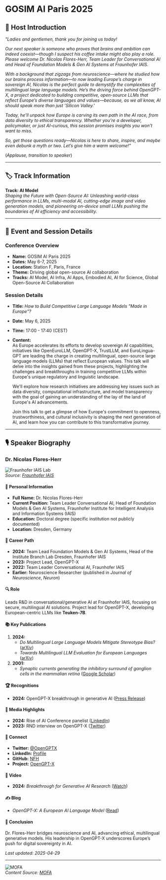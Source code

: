 
# GOSIM AI Paris 2025

## 🎤 Host Introduction

*"Ladies and gentlemen, thank you for joining us today!*  

*Our next speaker is someone who proves that brains and ambition can indeed coexist—though I suspect his coffee intake might also play a role. Please welcome Dr. Nicolas Flores-Herr, Team Leader for Conversational AI and Head of Foundation Models & Gen AI Systems at Fraunhofer IAIS.*  

*With a background that zigzags from neuroscience—where he studied how our brains process information—to now leading Europe’s charge in sovereign AI, Nicolas is the perfect guide to demystify the complexities of multilingual large language models. He’s the driving force behind OpenGPT-X, a project dedicated to building competitive, open-source LLMs that reflect Europe’s diverse languages and values—because, as we all know, AI should speak more than just 'Silicon Valley.'*  

*Today, he’ll unpack how Europe is carving its own path in the AI race, from data diversity to ethical transparency. Whether you’re a developer, policymaker, or just AI-curious, this session promises insights you won’t want to miss.*  

*So, get those questions ready—Nicolas is here to share, inspire, and maybe even debunk a myth or two. Let’s give him a warm welcome!"*  

(*Applause, transition to speaker*)  

---

## 🏷️ Track Information  
**Track: AI Model**  
*Shaping the Future with Open-Source AI: Unleashing world-class performance in LLMs, multi-modal AI, cutting-edge image and video generation models, and pioneering on-device small LLMs pushing the boundaries of AI efficiency and accessibility.*  

---

## 📅 Event and Session Details  

### **Conference Overview**  
- **Name:** GOSIM AI Paris 2025  
- **Dates:** May 6-7, 2025  
- **Location:** Station F, Paris, France  
- **Theme:** Driving global open-source AI collaboration  
- **Tracks:** AI Model, AI Infra, AI Apps, Embodied AI, AI for Science, Global Open-Source AI Collaboration  

### **Session Details**  
- **Title:** *How to Build Competitive Large Language Models "Made in Europe"?*  
- **Date:** May 6, 2025  
- **Time:** 17:00 - 17:40 (CEST)  
- **Content:**  
  As Europe accelerates its efforts to develop sovereign AI capabilities, initiatives like OpenEuroLLM, OpenGPT-X, TrustLLM, and EuroLingua-GPT are leading the charge in creating multilingual, open-source large language models (LLMs) that reflect European values. This talk will delve into the insights gained from these projects, highlighting the challenges and breakthroughs in training competitive LLMs within Europe's unique regulatory and linguistic landscape.  

  We'll explore how research initiatives are addressing key issues such as data diversity, computational infrastructure, and model transparency with the goal of gaining an understanding of the lay of the land of Europe's AI advancements.  

  Join this talk to get a glimpse of how Europe's commitment to openness, trustworthiness, and cultural inclusivity is shaping the next generation of AI, and learn how you can contribute to this transformative journey.  

---

## 🎙️ Speaker Biography  

### **Dr. Nicolas Flores-Herr**  
![Fraunhofer IAIS Lab](https://www.iais.fraunhofer.de/static/css/fraunhofer/resources/img/favicons/favicon_32x32.png)  
*Source: [Fraunhofer IAIS](https://www.iais.fraunhofer.de/en/institute/dresden.html)*  

#### 🧠 **Personal Information**  
- **Full Name:** Dr. Nicolas Flores-Herr  
- **Current Position:** Team Leader Conversational AI, Head of Foundation Models & Gen AI Systems, Fraunhofer Institute for Intelligent Analysis and Information Systems (IAIS)  
- **Education:** Doctoral degree (specific institution not publicly documented)  
- **Location:** Dresden, Germany  

#### 🚀 **Career Path**  
- **2024:** Team Lead Foundation Models & Gen AI Systems, Head of the Institute Branch Lab Dresden, Fraunhofer IAIS  
- **2023:** Project Lead, OpenGPT-X  
- **2022:** Team Leader Conversational AI, Fraunhofer IAIS  
- **Earlier:** Neuroscience Researcher (published in *Journal of Neuroscience*, *Neuron*)  

#### 🔍 **Role**  
Leads R&D in conversational/generative AI at Fraunhofer IAIS, focusing on secure, multilingual AI solutions. Project lead for OpenGPT-X, developing European-centric LLMs like **Teuken-7B**.  

#### 📚 **Key Publications**  
1. **2024:**  
   - *Do Multilingual Large Language Models Mitigate Stereotype Bias?* ([arXiv](https://arxiv.org/abs/2407.05740))  
   - *Towards Multilingual LLM Evaluation for European Languages* ([arXiv](https://arxiv.org/abs/2410.08928))  
2. **2001:**  
   - *Synaptic currents generating the inhibitory surround of ganglion cells in the mammalian retina* ([Google Scholar](https://scholar.google.com/citations?user=twcjkYUAAAAJ&hl=en))  

#### 🏆 **Recognitions**  
- **2024:** OpenGPT-X breakthrough in generative AI ([Press Release](https://www.iais.fraunhofer.de/en/press-events/press-releases/press-release-240516.html))  

#### 📢 **Media Highlights**  
- **2024:** Rise of AI Conference panelist ([LinkedIn](https://www.linkedin.com/posts/opengpt-x_today-rise-of-ai-conference-2024-llms-activity-7196422568759689218-ovpN))  
- **2023:** RND interview on OpenGPT-X ([Twitter](https://twitter.com/OpenGPTX/status/1679022783144267776))  

#### 🔗 **Connect**  
- **Twitter:** [@OpenGPTX](https://twitter.com/OpenGPTX)  
- **LinkedIn:** [Profile](https://www.linkedin.com/in/nicolas-flores-herr/)  
- **GitHub:** [NFH](https://huggingface.co/NFH)  
- **Project:** [OpenGPT-X](https://opengpt-x.de/en/about/)  

#### 🎥 **Video**  
- **2024:** *Breakthrough for Generative AI Research* ([Watch](https://www.iais.fraunhofer.de/en/press-events/press-releases/press-release-240516.html))  

#### ✍️ **Blog**  
- *OpenGPT-X: A European AI Language Model* ([Read](https://opengpt-x.de/en/about/))  

#### 📌 **Conclusion**  
Dr. Flores-Herr bridges neuroscience and AI, advancing ethical, multilingual generative models. His leadership in OpenGPT-X underscores Europe’s push for digital sovereignty in AI.  

*Last updated: 2025-04-29*  

---

![MOFA](mofa.png)  
*Content Source: [MOFA](https://github.com/moxin-org/mofa)*  
